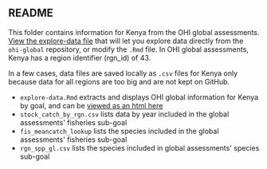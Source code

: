 ## README

This folder contains information for Kenya from the OHI global assessments. [View the explore-data file](https://rawgit.com/OHI-Science/ken/master/global_explore/explore-data.html) that will let you explore data directly from the `ohi-global` repository, or modify the `.Rmd` file. In OHI global assessments, Kenya has a region identifier (rgn_id) of 43. 

In a few cases, data files are saved locally as `.csv` files for Kenya only because data for all regions are too big and are not kept on GitHub.

- `explore-data.Rmd` extracts and displays OHI global information for Kenya by goal, and can be [viewed as an html here](https://rawgit.com/OHI-Science/ken/master/global_explore/explore-data.html)
- `stock_catch_by_rgn.csv` lists data by year included in the global assessments' fisheries sub-goal 
- `fis_meancatch_lookup` lists the species included in the global assessments' fisheries sub-goal 
- `rgn_spp_gl.csv` lists the species included in global assessments' species sub-goal 

